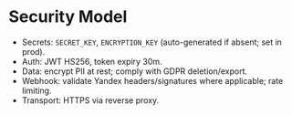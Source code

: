 # Security Model

- Secrets: `SECRET_KEY`, `ENCRYPTION_KEY` (auto-generated if absent; set in prod).
- Auth: JWT HS256, token expiry 30m.
- Data: encrypt PII at rest; comply with GDPR deletion/export.
- Webhook: validate Yandex headers/signatures where applicable; rate limiting.
- Transport: HTTPS via reverse proxy.